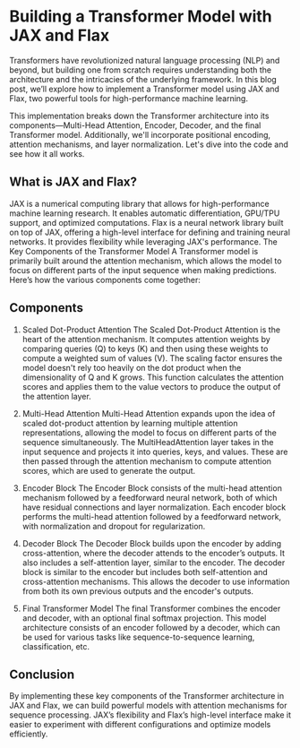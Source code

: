 # Building a Transformer Model with JAX and Flax
Transformers have revolutionized natural language processing (NLP) and beyond, but building one from scratch requires understanding both the architecture and the intricacies of the underlying framework. In this blog post, we’ll explore how to implement a Transformer model using JAX and Flax, two powerful tools for high-performance machine learning.

This implementation breaks down the Transformer architecture into its components—Multi-Head Attention, Encoder, Decoder, and the final Transformer model. Additionally, we'll incorporate positional encoding, attention mechanisms, and layer normalization. Let's dive into the code and see how it all works.

## What is JAX and Flax?
JAX is a numerical computing library that allows for high-performance machine learning research. It enables automatic differentiation, GPU/TPU support, and optimized computations.
Flax is a neural network library built on top of JAX, offering a high-level interface for defining and training neural networks. It provides flexibility while leveraging JAX's performance.
The Key Components of the Transformer Model
A Transformer model is primarily built around the attention mechanism, which allows the model to focus on different parts of the input sequence when making predictions. Here’s how the various components come together:

## Components

1. Scaled Dot-Product Attention
The Scaled Dot-Product Attention is the heart of the attention mechanism. It computes attention weights by comparing queries (Q) to keys (K) and then using these weights to compute a weighted sum of values (V). The scaling factor ensures the model doesn't rely too heavily on the dot product when the dimensionality of Q and K grows.
This function calculates the attention scores and applies them to the value vectors to produce the output of the attention layer.

2. Multi-Head Attention
Multi-Head Attention expands upon the idea of scaled dot-product attention by learning multiple attention representations, allowing the model to focus on different parts of the sequence simultaneously.
The MultiHeadAttention layer takes in the input sequence and projects it into queries, keys, and values. These are then passed through the attention mechanism to compute attention scores, which are used to generate the output.

3. Encoder Block
The Encoder Block consists of the multi-head attention mechanism followed by a feedforward neural network, both of which have residual connections and layer normalization.
Each encoder block performs the multi-head attention followed by a feedforward network, with normalization and dropout for regularization.

4. Decoder Block
The Decoder Block builds upon the encoder by adding cross-attention, where the decoder attends to the encoder’s outputs. It also includes a self-attention layer, similar to the encoder.
The decoder block is similar to the encoder but includes both self-attention and cross-attention mechanisms. This allows the decoder to use information from both its own previous outputs and the encoder's outputs.

5. Final Transformer Model
The final Transformer combines the encoder and decoder, with an optional final softmax projection.
This model architecture consists of an encoder followed by a decoder, which can be used for various tasks like sequence-to-sequence learning, classification, etc.

## Conclusion
By implementing these key components of the Transformer architecture in JAX and Flax, we can build powerful models with attention mechanisms for sequence processing. JAX’s flexibility and Flax’s high-level interface make it easier to experiment with different configurations and optimize models efficiently.